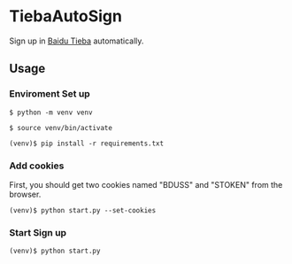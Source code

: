 # TiebaAutoSign

Sign up in [Baidu Tieba](https://tieba.baidu.com/) automatically.

## Usage

### Enviroment Set up

```shell
$ python -m venv venv

$ source venv/bin/activate

(venv)$ pip install -r requirements.txt
```

### Add cookies

First, you should get two cookies named "BDUSS" and "STOKEN" from the browser.

```shell
(venv)$ python start.py --set-cookies
```

### Start Sign up

```shell
(venv)$ python start.py
```
